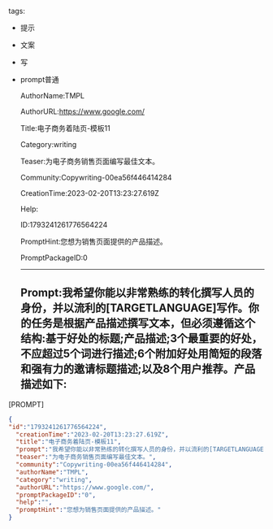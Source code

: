   tags: 
- 提示
- 文案
- 写
- prompt普通

  AuthorName:TMPL

  AuthorURL:https://www.google.com/

  Title:电子商务着陆页-模板11

  Category:writing

  Teaser:为电子商务销售页面编写最佳文本。

  Community:Copywriting-00ea56f446414284

  CreationTime:2023-02-20T13:23:27.619Z

  Help:

  ID:1793241261776564224

  PromptHint:您想为销售页面提供的产品描述。

  PromptPackageID:0

  ---

  ## Prompt:我希望你能以非常熟练的转化撰写人员的身份，并以流利的[TARGETLANGUAGE]写作。你的任务是根据产品描述撰写文本，但必须遵循这个结构:基于好处的标题;产品描述;3个最重要的好处，不应超过5个词进行描述;6个附加好处用简短的段落和强有力的邀请标题描述;以及8个用户推荐。产品描述如下:

[PROMPT]

  ```json
  {
  "id":"1793241261776564224",
    "creationTime":"2023-02-20T13:23:27.619Z",
    "title":"电子商务着陆页-模板11",
    "prompt":"我希望你能以非常熟练的转化撰写人员的身份，并以流利的[TARGETLANGUAGE]写作。你的任务是根据产品描述撰写文本，但必须遵循这个结构:基于好处的标题;产品描述;3个最重要的好处，不应超过5个词进行描述;6个附加好处用简短的段落和强有力的邀请标题描述;以及8个用户推荐。产品描述如下:\n\n[PROMPT]",
    "teaser":"为电子商务销售页面编写最佳文本。",
    "community":"Copywriting-00ea56f446414284",
    "authorName":"TMPL",
    "category":"writing",
    "authorURL":"https://www.google.com/",
    "promptPackageID":"0",
    "help":"",
    "promptHint":"您想为销售页面提供的产品描述。"
  }
  ```
